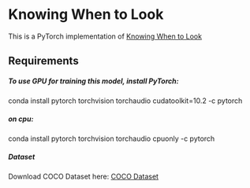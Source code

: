 # Knowing When to Look
This is a PyTorch implementation of [Knowing When to Look](https://arxiv.org/pdf/1612.01887.pdf)
## Requirements
##### To use GPU for training this model, install PyTorch:
conda install pytorch torchvision torchaudio cudatoolkit=10.2 -c pytorch

##### on cpu:
conda install pytorch torchvision torchaudio cpuonly -c pytorch

##### Dataset
Download COCO Dataset here: [COCO Dataset](http://mscoco.org/)
